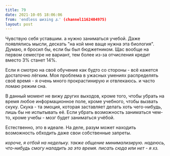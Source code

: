 ```yaml
---
title: 79
date: 2021-10-05 18:06:06
from: 'endless шизing ⍼' (channel1162404975)
layout: post
---
```


Чувствую себя уставшим. а нужно заниматься учебой. Даже появлялись мысли, дескать "на кой мне ваще нужна эта биология". Думаю, я бросил бы, если бы был бюджетником. Щас вообще на первом семестре не вариант, тем более из-за отчисления кредит вместо 3% станет 14%.

Если я смотрю на своё обучение как будто со стороны - всё кажется достаточно лёгким. Моя проблема в ужасных умениях распределять своё время - я очень много прокрастинирую и отвлекаюсь. и часто ломаю режим сна.

В данный момент не вижу других выходов, кроме того, чтобы убрать на время любое информационное поле, кроме учебного, чтобы вызвать скуку.
Скука - та эмоция, которая заставляет делать хоть чего-нибудь, лишь бы не испытывать её. Если убрать возможность заниматься чем-то, кроме учебы - мозг будет заниматься учёбой.

Естественно, это в идеале. На деле, разум может находить возможность обходить даже свои собственные запреты.

*короче, я отбой на недельку. также общение минимализирую. надеюсь, что-нибудь смогу наладить за это время. писать сюда или нет - я хз.*
